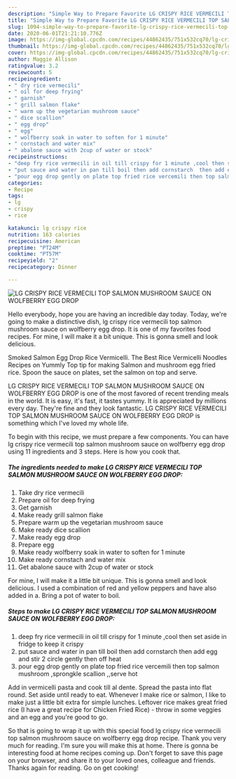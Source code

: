 ```yaml
---
description: "Simple Way to Prepare Favorite LG CRISPY RICE VERMECILI TOP SALMON MUSHROOM SAUCE ON WOLFBERRY  EGG DROP"
title: "Simple Way to Prepare Favorite LG CRISPY RICE VERMECILI TOP SALMON MUSHROOM SAUCE ON WOLFBERRY  EGG DROP"
slug: 1094-simple-way-to-prepare-favorite-lg-crispy-rice-vermecili-top-salmon-mushroom-sauce-on-wolfberry-egg-drop
date: 2020-06-01T21:21:10.776Z
image: https://img-global.cpcdn.com/recipes/44862435/751x532cq70/lg-crispy-rice-vermecili-top-salmon-mushroom-sauce-on-wolfberry-egg-drop-recipe-main-photo.jpg
thumbnail: https://img-global.cpcdn.com/recipes/44862435/751x532cq70/lg-crispy-rice-vermecili-top-salmon-mushroom-sauce-on-wolfberry-egg-drop-recipe-main-photo.jpg
cover: https://img-global.cpcdn.com/recipes/44862435/751x532cq70/lg-crispy-rice-vermecili-top-salmon-mushroom-sauce-on-wolfberry-egg-drop-recipe-main-photo.jpg
author: Maggie Allison
ratingvalue: 3.2
reviewcount: 5
recipeingredient:
- " dry rice vermecili"
- " oil for deep frying"
- " garnish"
- " grill salmon flake"
- " warm up the vegetarian mushroom sauce"
- " dice scallion"
- " egg drop"
- " egg"
- " wolfberry soak in water to soften for 1 minute"
- " cornstach and water mix"
- " abalone sauce with 2cup of water or stock"
recipeinstructions:
- "deep fry rice vermecili in oil till crispy for 1 minute ,cool then set aside in fridge to keep it crispy"
- "put sauce and water in pan till boil then add cornstarch  then add egg and stir 2 circle gently then off heat"
- "pour egg drop gently on plate top fried rice vercemili then top salmon mushroom ,sprongkle scallion ,,serve hot"
categories:
- Recipe
tags:
- lg
- crispy
- rice

katakunci: lg crispy rice 
nutrition: 163 calories
recipecuisine: American
preptime: "PT24M"
cooktime: "PT57M"
recipeyield: "2"
recipecategory: Dinner

---
```



![LG CRISPY RICE VERMECILI TOP SALMON MUSHROOM SAUCE ON WOLFBERRY  EGG DROP](https://img-global.cpcdn.com/recipes/44862435/751x532cq70/lg-crispy-rice-vermecili-top-salmon-mushroom-sauce-on-wolfberry-egg-drop-recipe-main-photo.jpg)

Hello everybody, hope you are having an incredible day today. Today, we're going to make a distinctive dish, lg crispy rice vermecili top salmon mushroom sauce on wolfberry  egg drop. It is one of my favorites food recipes. For mine, I will make it a bit unique. This is gonna smell and look delicious.

Smoked Salmon Egg Drop Rice Vermicelli. The Best Rice Vermicelli Noodles Recipes on Yummly Top tip for making Salmon and mushroom egg fried rice. Spoon the sauce on plates, set the salmon on top and serve.

LG CRISPY RICE VERMECILI TOP SALMON MUSHROOM SAUCE ON WOLFBERRY  EGG DROP is one of the most favored of recent trending meals in the world. It is easy, it's fast, it tastes yummy. It is appreciated by millions every day. They're fine and they look fantastic. LG CRISPY RICE VERMECILI TOP SALMON MUSHROOM SAUCE ON WOLFBERRY  EGG DROP is something which I've loved my whole life.


To begin with this recipe, we must prepare a few components. You can have lg crispy rice vermecili top salmon mushroom sauce on wolfberry  egg drop using 11 ingredients and 3 steps. Here is how you cook that.

<!--inarticleads1-->

##### The ingredients needed to make LG CRISPY RICE VERMECILI TOP SALMON MUSHROOM SAUCE ON WOLFBERRY  EGG DROP:

1. Take  dry rice vermecili
1. Prepare  oil for deep frying
1. Get  garnish
1. Make ready  grill salmon flake
1. Prepare  warm up the vegetarian mushroom sauce
1. Make ready  dice scallion
1. Make ready  egg drop
1. Prepare  egg
1. Make ready  wolfberry soak in water to soften for 1 minute
1. Make ready  cornstach and water mix
1. Get  abalone sauce with 2cup of water or stock


For mine, I will make it a little bit unique. This is gonna smell and look delicious. I used a combination of red and yellow peppers and have also added in a. Bring a pot of water to boil. 

<!--inarticleads2-->

##### Steps to make LG CRISPY RICE VERMECILI TOP SALMON MUSHROOM SAUCE ON WOLFBERRY  EGG DROP:

1. deep fry rice vermecili in oil till crispy for 1 minute ,cool then set aside in fridge to keep it crispy
1. put sauce and water in pan till boil then add cornstarch  then add egg and stir 2 circle gently then off heat
1. pour egg drop gently on plate top fried rice vercemili then top salmon mushroom ,sprongkle scallion ,,serve hot


Add in vermicelli pasta and cook till al dente. Spread the pasta into flat round. Set aside until ready to eat. Whenever I make rice or salmon, I like to make just a little bit extra for simple lunches. Leftover rice makes great fried rice (I have a great recipe for Chicken Fried Rice) - throw in some veggies and an egg and you&#39;re good to go. 

So that is going to wrap it up with this special food lg crispy rice vermecili top salmon mushroom sauce on wolfberry  egg drop recipe. Thank you very much for reading. I'm sure you will make this at home. There is gonna be interesting food at home recipes coming up. Don't forget to save this page on your browser, and share it to your loved ones, colleague and friends. Thanks again for reading. Go on get cooking!
